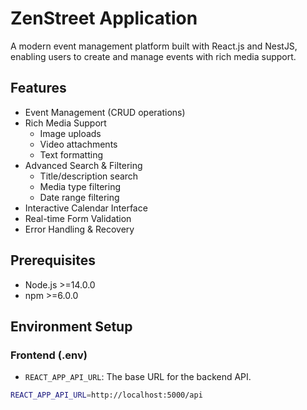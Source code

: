 # ZenStreet Application

A modern event management platform built with React.js and NestJS, enabling users to create and manage events with rich media support.

## Features

- Event Management (CRUD operations)
- Rich Media Support
  - Image uploads
  - Video attachments
  - Text formatting
- Advanced Search & Filtering
  - Title/description search
  - Media type filtering
  - Date range filtering
- Interactive Calendar Interface
- Real-time Form Validation
- Error Handling & Recovery

## Prerequisites

- Node.js >=14.0.0
- npm >=6.0.0

## Environment Setup

### Frontend (.env)

- `REACT_APP_API_URL`: The base URL for the backend API.
```bash
REACT_APP_API_URL=http://localhost:5000/api
```
